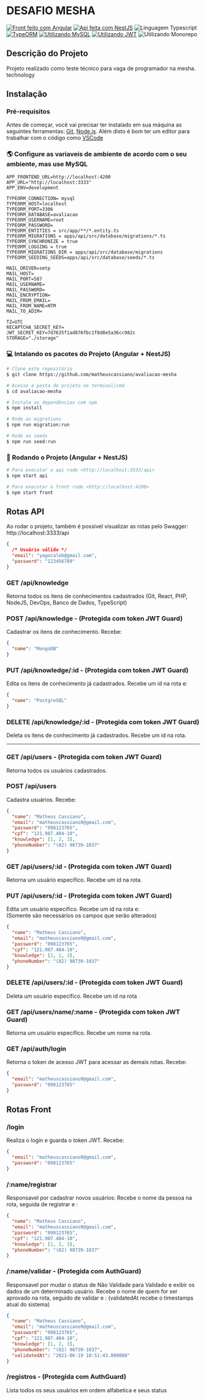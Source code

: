 # DESAFIO MESHA

[![Front feito com Angular](https://img.shields.io/badge/Front%20feito%20com-Angular-red?style=for-the-badge&logo=angular)](https://angular.io/)
[![Api feita com NestJS](https://img.shields.io/badge/Api%20feita%20com-NestJS-red?style=for-the-badge&logo=nestjs)](https://nestjs.com/)
![Linguagem Typescript](https://img.shields.io/badge/Linguagem-Typescript-blue?style=for-the-badge&logo=Typescript)
[![TypeORM](https://img.shields.io/badge/Utilizando-TypeORM-blue?style=for-the-badge&logo=typeorm)](https://www.mysql.com/)
[![Utilizando MySQL](https://img.shields.io/badge/Utilizando-MySQL-blue?style=for-the-badge&logo=mysql)](https://www.mysql.com/)
[![Utilizando JWT](https://img.shields.io/badge/Utilizando-JWT-yellow?style=for-the-badge)](https://jwt.io/)
![Utilizando Monorepo](https://img.shields.io/badge/Utilizando-Monorepo-orange?style=for-the-badge)

## Descrição do Projeto

Projeto realizado como teste técnico para vaga de programador na mesha. technology

## Instalação

### Pré-requisitos

Antes de começar, você vai precisar ter instalado em sua máquina as seguintes ferramentas:
[Git](https://git-scm.com), [Node.js](https://nodejs.org/en/).
Além disto é bom ter um editor para trabalhar com o código como [VSCode](https://code.visualstudio.com/)

### 🌎 Configure as variaveis de ambiente de acordo com o seu ambiente, mas use MySQL

```
APP_FRONTEND_URL=http://localhost:4200
APP_URL="http://localhost:3333"
APP_ENV=development

TYPEORM_CONNECTION= mysql
TYPEORM_HOST=localhost
TYPEORM_PORT=3306
TYPEORM_DATABASE=avaliacao
TYPEORM_USERNAME=root
TYPEORM_PASSWORD=
TYPEORM_ENTITIES = src/app/**/*.entity.ts
TYPEORM_MIGRATIONS = apps/api/src/database/migrations/*.ts
TYPEORM_SYNCHRONIZE = true
TYPEORM_LOGGING = true
TYPEORM_MIGRATIONS_DIR = apps/api/src/database/migrations
TYPEORM_SEEDING_SEEDS=apps/api/src/database/seeds/*.ts

MAIL_DRIVER=smtp
MAIL_HOST=
MAIL_PORT=587
MAIL_USERNAME=
MAIL_PASSWORD=
MAIL_ENCRYPTION=
MAIL_FROM_EMAIL=
MAIL_FROM_NAME=NTM
MAIL_TO_ADIM=

TZ=UTC
RECAPTCHA_SECRET_KEY=
JWT_SECRET_KEY=7d7635f1ad876fbc1f8d8e5a36cc982c
STORAGE="./storage"
```

### 💻 Intalando os pacotes do Projeto (Angular + NestJS)

```bash
# Clone este repositório
$ git clone https://github.com/matheuscassiano/avaliacao-mesha

# Acesse a pasta do projeto no terminal/cmd
$ cd avaliacao-mesha

# Instale as dependências com npm
$ npm install

# Rode as migrations
$ npm run migration:run

# Rode as seeds
$ npm run seed:run
```

### 🎲 Rodando o Projeto (Angular + NestJS)

```bash
# Para executar a api rode <http://localhost:3333/api>
$ npm start api

# Para executar o front rode <http://localhost:4200>
$ npm start front
```

## Rotas API

Ao rodar o projeto, também é possivel visualizar as rotas pelo Swagger: http://localhost:3333/api

```json
{
  /* Usuário válido */
  "email": "yagocaleb@gmail.com",
  "password": "123456789"
}
```

### GET /api/knowledge

Retorna todos os itens de conhecimentos cadastrados (Git, React, PHP, NodeJS, DevOps, Banco de Dados, TypeScript)

### POST /api/knowledge - (Protegida com token JWT Guard)

Cadastrar os itens de conhecimento. Recebe:

```json
{
  "name": "MongoDB"
}
```

### PUT /api/knowledge/:id - (Protegida com token JWT Guard)

Edita os itens de conhecimento já cadastrados. Recebe um id na rota e:

```json
{
  "name": "PostgreSQL"
}
```

### DELETE /api/knowledge/:id - (Protegida com token JWT Guard)

Deleta os itens de conhecimento já cadastrados. Recebe um id na rota.

<hr>

### GET /api/users - (Protegida com token JWT Guard)

Retorna todos os usuários cadastrados.

### POST /api/users

Cadastra usuários. Recebe:

```json
{
  "name": "Matheus Cassiano",
  "email": "matheuscassiano9@gmail.com",
  "password": "098123765",
  "cpf": "121.987.484-10",
  "knowledge": [1, 2, 3],
  "phoneNumber": "(82) 98739-1037"
}
```

### GET /api/users/:id - (Protegida com token JWT Guard)

Retorna um usuário especifico. Recebe um id na rota.

### PUT /api/users/:id - (Protegida com token JWT Guard)

Edita um usuário especifico. Recebe um id na rota e:\
(Somente são necessários os campos que serão alterados)

```json
{
  "name": "Matheus Cassiano",
  "email": "matheuscassiano9@gmail.com",
  "password": "098123765",
  "cpf": "121.987.484-10",
  "knowledge": [1, 2, 3],
  "phoneNumber": "(82) 98739-1037"
}
```

### DELETE /api/users/:id - (Protegida com token JWT Guard)

Deleta um usuário especifico. Recebe um id na rota

### GET /api/users/name/:name - (Protegida com token JWT Guard)

Retorna um usuário especifico. Recebe um nome na rota.

### GET /api/auth/login

Retorna o token de acesso JWT para acessar as demais rotas. Recebe:

```json
{
  "email": "matheuscassiano9@gmail.com",
  "password": "098123765"
}
```

## Rotas Front

### /login

Realiza o login e guarda o token JWT. Recebe:

```json
{
  "email": "matheuscassiano9@gmail.com",
  "password": "098123765"
}
```

### /:name/registrar

Responsavel por cadastrar novos usuários: Recebe o nome da pessoa na rota, seguida de registrar e :

```json
{
  "name": "Matheus Cassiano",
  "email": "matheuscassiano9@gmail.com",
  "password": "098123765",
  "cpf": "121.987.484-10",
  "knowledge": [1, 2, 3],
  "phoneNumber": "(82) 98739-1037"
}
```

### /:name/validar - (Protegida com AuthGuard)

Responsavel por mudar o status de Não Validade para Validado e exibir os dados de um determinado usuário. Recebe o nome de quem for ser aprovado na rota, seguido de validar e :
(validatedAt recebe o timestamps atual do sistema)

```json
{
  "name": "Matheus Cassiano",
  "email": "matheuscassiano9@gmail.com",
  "password": "098123765",
  "cpf": "121.987.484-10",
  "knowledge": [1, 2, 3],
  "phoneNumber": "(82) 98739-1037",
  "validatedAt": "2021-06-19 10:51:43.000000"
}
```

### /registros - (Protegida com AuthGuard)

Lista todos os seus usuários em ordem alfabetica e seus status
